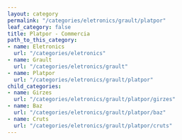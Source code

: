 ```yaml
---
layout: category
permalink: "/categories/eletronics/grault/platpor"
leaf_category: false
title: Platpor - Commercia
path_to_this_category:
- name: Eletronics
  url: "/categories/eletronics"
- name: Grault
  url: "/categories/eletronics/grault"
- name: Platpor
  url: "/categories/eletronics/grault/platpor"
child_categories:
- name: Girzes
  url: "/categories/eletronics/grault/platpor/girzes"
- name: Baz
  url: "/categories/eletronics/grault/platpor/baz"
- name: Cruts
  url: "/categories/eletronics/grault/platpor/cruts"
---
```

